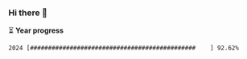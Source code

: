 ### Hi there :wave:

:hourglass_flowing_sand: **Year progress**

```txt
2024 [##############################################    ] 92.62%
```
